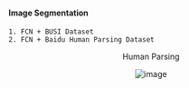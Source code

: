 #### Image Segmentation 

    1. FCN + BUSI Dataset
    2. FCN + Baidu Human Parsing Dataset

<div align=Center>
    
Human Parsing
    
![image](https://user-images.githubusercontent.com/59076451/130016299-604180d0-9926-4f7a-9e82-65d6dd49225d.png)
    
</div>    
